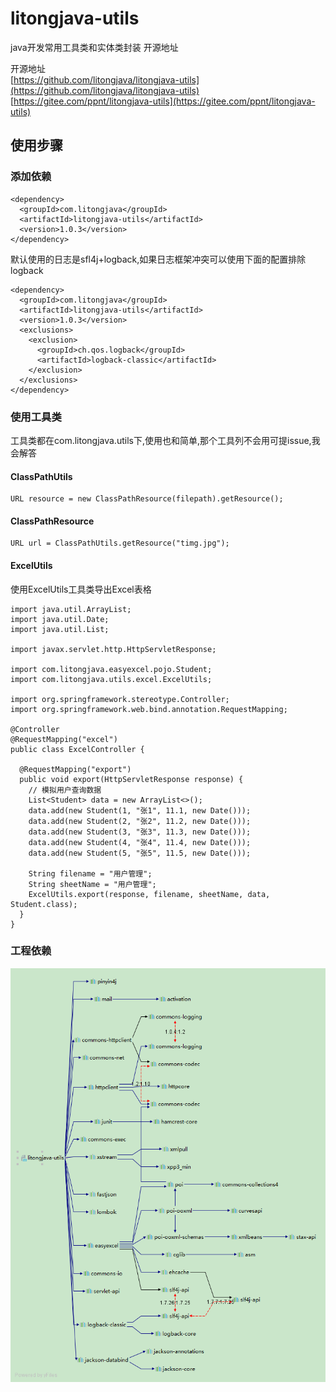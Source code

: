 # litongjava-utils
java开发常用工具类和实体类封装
开源地址  

开源地址  
[https://github.com/litongjava/litongjava-utils](https://github.com/litongjava/litongjava-utils)  
[https://gitee.com/ppnt/litongjava-utils](https://gitee.com/ppnt/litongjava-utils)


## 使用步骤

### 添加依赖
```
<dependency>
  <groupId>com.litongjava</groupId>
  <artifactId>litongjava-utils</artifactId>
  <version>1.0.3</version>
</dependency>
```
默认使用的日志是sfl4j+logback,如果日志框架冲突可以使用下面的配置排除logback
```
<dependency>
  <groupId>com.litongjava</groupId>
  <artifactId>litongjava-utils</artifactId>
  <version>1.0.3</version>
  <exclusions>
    <exclusion>
      <groupId>ch.qos.logback</groupId>
      <artifactId>logback-classic</artifactId>
    </exclusion>
  </exclusions>
</dependency>
```

### 使用工具类  
工具类都在com.litongjava.utils下,使用也和简单,那个工具列不会用可提issue,我会解答  
#### ClassPathUtils
```
URL resource = new ClassPathResource(filepath).getResource();
```
#### ClassPathResource
```
URL url = ClassPathUtils.getResource("timg.jpg");
```
#### ExcelUtils
使用ExcelUtils工具类导出Excel表格  

```
import java.util.ArrayList;
import java.util.Date;
import java.util.List;

import javax.servlet.http.HttpServletResponse;

import com.litongjava.easyexcel.pojo.Student;
import com.litongjava.utils.excel.ExcelUtils;

import org.springframework.stereotype.Controller;
import org.springframework.web.bind.annotation.RequestMapping;

@Controller
@RequestMapping("excel")
public class ExcelController {

  @RequestMapping("export")
  public void export(HttpServletResponse response) {
    // 模拟用户查询数据
    List<Student> data = new ArrayList<>();
    data.add(new Student(1, "张1", 11.1, new Date()));
    data.add(new Student(2, "张2", 11.2, new Date()));
    data.add(new Student(3, "张3", 11.3, new Date()));
    data.add(new Student(4, "张4", 11.4, new Date()));
    data.add(new Student(5, "张5", 11.5, new Date()));

    String filename = "用户管理";
    String sheetName = "用户管理";
    ExcelUtils.export(response, filename, sheetName, data, Student.class);
  }
}

```
### 工程依赖
![](readme_files/1.png)